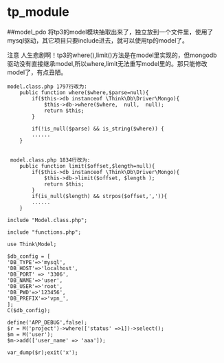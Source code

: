 # tp_module

##model_pdo 
将tp3的model模块抽取出来了，独立放到一个文件里，使用了mysql驱动，其它项目只要include进去，就可以使用tp的model了。


注意
人生悲剧啊！tp3的where(),limit()方法是在model里实现的，但mongodb 驱动没有直接继承model,所以where,limit无法重写model里的。那只能修改model了，有点丑陋。

```
model.class.php 1797行改为:
  	public function where($where,$parse=null){
        if($this->db instanceof \Think\Db\Driver\Mongo){
            $this->db->where($where,  null,  null);
            return $this;
        }

        if(!is_null($parse) && is_string($where)) {
        ......
    }


 model.class.php 1834行改为:
  	public function limit($offset,$length=null){
        if($this->db instanceof \Think\Db\Driver\Mongo){
            $this->db->limit($offset, $length );
            return $this;
        }
        if(is_null($length) && strpos($offset,',')){
        ......
    }

```


```
include "Model.class.php";

include "functions.php";

use Think\Model;

$db_config = [
'DB_TYPE'=>'mysql',
'DB_HOST'=>'localhost',
'DB_PORT' => '3306',
'DB_NAME'=>'user',
'DB_USER'=>'root',
'DB_PWD'=>'123456',
'DB_PREFIX'=>'vpn_',
];
C($db_config);

define('APP_DEBUG',false);
$r = M('project')->where(['status' =>1])->select();
$m = M('user');
$m->add(['user_name' => 'aaa']);

var_dump($r);exit('x');
```